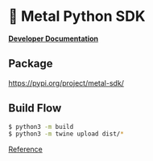 # 🤘 Metal Python SDK

[**Developer Documentation**](https://docs.getmetal.io)

## Package

https://pypi.org/project/metal-sdk/

## Build Flow

```bash
$ python3 -m build
$ python3 -m twine upload dist/*
```

[Reference](https://packaging.python.org/en/latest/tutorials/packaging-projects/)
